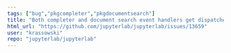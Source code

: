 ```yaml
---
tags: ["bug","pkgcompleter","pkgdocumentsearch"]
title: "Both completer and document search event handlers get dispatched on Esc"
html_url: "https://github.com/jupyterlab/jupyterlab/issues/13659"
user: "krassowski"
repo: "jupyterlab/jupyterlab"
---
```


